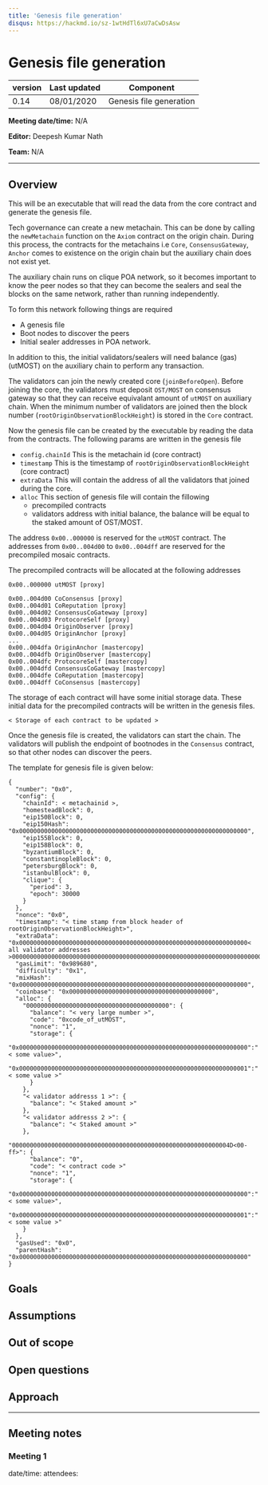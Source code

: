 ```yaml
---
title: 'Genesis file generation'
disqus: https://hackmd.io/sz-1wtHdTl6xU7aCwDsAsw
---
```


Genesis file generation
===

| version | Last updated | Component          |
| ------- | ------------ | ------------------ |
| 0.14    | 08/01/2020    | Genesis file generation |

**Meeting date/time:** N/A

**Editor:** Deepesh Kumar Nath

**Team:** N/A

---

## Overview
This will be an executable that will read the data from the core contract and generate the genesis file.

Tech governance can create a new metachain. This can be done by calling the `newMetachain` function on the `Axiom` contract on the origin chain. During this process, the contracts for the metachains i.e `Core`, `ConsensusGateway`, `Anchor` comes to existence on the origin chain but the auxiliary chain does not exist yet.

The auxiliary chain runs on clique POA network, so it becomes important to know the peer nodes so that they can become the sealers and seal the blocks on the same network, rather than running independently.

To form this network following things are required
- A genesis file
- Boot nodes to discover the peers
- Initial sealer addresses in POA network.

In addition to this, the initial validators/sealers will need balance (gas) (utMOST) on the auxiliary chain to perform any transaction.

The validators can join the newly created core (`joinBeforeOpen`). Before joining the core, the validators must deposit `OST/MOST` on consensus gateway so that they can receive equivalant amount of `utMOST` on auxiliary chain.
When the minimum number of validators are joined then the block number (`rootOriginObservationBlockHeight`) is stored in the `Core` contract.

Now the genesis file can be created by the executable by reading the data from the contracts. The following params are written in the genesis file
- `config.chainId`
    This is the metachain id (core contract)
- `timestamp`
    This is the timestamp of `rootOriginObservationBlockHeight` (core contract)
- `extraData`
    This will contain the address of all the validators that joined during the core.
- `alloc`
    This section of genesis file will contain the fillowing
    - precompiled contracts
    - validators address with initial balance, the balance will be equal to the staked amount of OST/MOST.

The address `0x00..000000` is reserved for the `utMOST` contract.
The addresses from `0x00..004d00` to `0x00..004dff` are reserved for the precompiled mosaic contracts.

The precompiled contracts will be allocated at the following addresses

```
0x00..000000 utMOST [proxy]

0x00..004d00 CoConsensus [proxy]
0x00..004d01 CoReputation [proxy]
0x00..004d02 ConsensusCoGateway [proxy]
0x00..004d03 ProtocoreSelf [proxy]
0x00..004d04 OriginObserver [proxy]
0x00..004d05 OriginAnchor [proxy]
...
0x00..004dfa OriginAnchor [mastercopy]
0x00..004dfb OriginObserver [mastercopy]
0x00..004dfc ProtocoreSelf [mastercopy]
0x00..004dfd ConsensusCoGateway [mastercopy]
0x00..004dfe CoReputation [mastercopy]
0x00..004dff CoConsensus [mastercopy]
```
The storage of each contract will have some initial storage data. These initial data for the precompiled contracts will be written in the genesis files.
```
< Storage of each contract to be updated >
```
Once the genesis file is created, the validators can start the chain. 
The validators will publish the endpoint of bootnodes in the `Consensus` contract, so that other nodes can discover the peers.

The template for genesis file is given below:
```
{
  "number": "0x0",
  "config": {
    "chainId": < metachainid >, 
    "homesteadBlock": 0,
    "eip150Block": 0,
    "eip150Hash": "0x0000000000000000000000000000000000000000000000000000000000000000",
    "eip155Block": 0,
    "eip158Block": 0,
    "byzantiumBlock": 0,
    "constantinopleBlock": 0,
    "petersburgBlock": 0,
    "istanbulBlock": 0,
    "clique": {
      "period": 3,
      "epoch": 30000
    }
  },
  "nonce": "0x0",
  "timestamp": "< time stamp from block header of rootOriginObservationBlockHeight>",
  "extraData": "0x0000000000000000000000000000000000000000000000000000000000000000< all validator addresses >0000000000000000000000000000000000000000000000000000000000000000000000000000000000000000000000000000000000000000000000000000000000",
  "gasLimit": "0x989680",
  "difficulty": "0x1",
  "mixHash": "0x0000000000000000000000000000000000000000000000000000000000000000",
  "coinbase": "0x0000000000000000000000000000000000000000",
  "alloc": {
    "0000000000000000000000000000000000000000": {      
      "balance": "< very large number >",
      "code": "0xcode_of_utMOST",
      "nonce": "1",
      "storage": {
        "0x0000000000000000000000000000000000000000000000000000000000000000":" < some value>",
        "0x0000000000000000000000000000000000000000000000000000000000000001":" < some value >"
      }
    },
    "< validator addresss 1 >": {
      "balance": "< Staked amount >"
    },
    "< validator addresss 2 >": {
      "balance": "< Staked amount >"
    },
    "0000000000000000000000000000000000000000000000000000000000004D<00-ff>": {
      "balance": "0",
      "code": "< contract code >"
      "nonce": "1",
      "storage": {
        "0x0000000000000000000000000000000000000000000000000000000000000000":" < some value>",
        "0x0000000000000000000000000000000000000000000000000000000000000001":" < some value >"
    }
  },
  "gasUsed": "0x0",
  "parentHash": "0x0000000000000000000000000000000000000000000000000000000000000000"
} 

```

## Goals

## Assumptions

## Out of scope


## Open questions

## Approach
---
## Meeting notes
### Meeting 1
date/time:
attendees:
